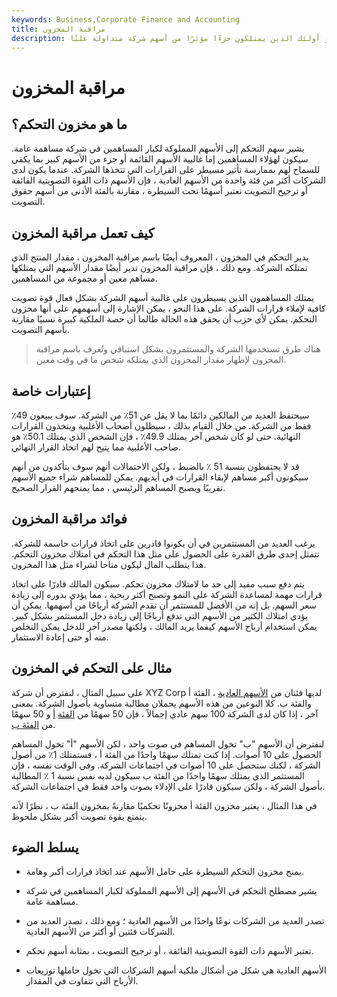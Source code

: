 ```yaml
---
keywords: Business,Corporate Finance and Accounting
title: مراقبة المخزون
description: أسهم التحكم هي أسهم ملكية يملكها كبار المساهمين أو أولئك الذين يمتلكون جزءًا مؤثرًا من أسهم شركة متداولة علنًا.
---
```


# مراقبة المخزون
## ما هو مخزون التحكم؟

يشير سهم التحكم إلى الأسهم المملوكة لكبار المساهمين في شركة مساهمة عامة. سيكون لهؤلاء المساهمين إما غالبية الأسهم القائمة أو جزء من الأسهم كبير بما يكفي للسماح لهم بممارسة تأثير مسيطر على القرارات التي تتخذها الشركة. عندما يكون لدى الشركات أكثر من فئة واحدة من الأسهم العادية ، فإن الأسهم ذات القوة التصويتية الفائقة أو ترجيح التصويت تعتبر أسهمًا تحت السيطرة ، مقارنة بالفئة الأدنى من أسهم حقوق التصويت.

## كيف تعمل مراقبة المخزون

يدير التحكم في المخزون ، المعروف أيضًا باسم مراقبة المخزون ، مقدار المنتج الذي تمتلكه الشركة. ومع ذلك ، فإن مراقبة المخزون تدير أيضًا مقدار الأسهم التي يمتلكها مساهم معين أو مجموعة من المساهمين.

يمتلك المساهمون الذين يسيطرون على غالبية أسهم الشركة بشكل فعال قوة تصويت كافية لإملاء قرارات الشركة. على هذا النحو ، يمكن الإشارة إلى أسهمهم على أنها مخزون التحكم. يمكن لأي حزب أن يحقق هذه الحالة طالما أن حصة الملكية كبيرة نسبيًا مقارنة بأسهم التصويت.

> هناك طرق تستخدمها الشركة والمستثمرون بشكل استباقي وتُعرف باسم مراقبة المخزون لإظهار مقدار المخزون الذي يمتلكه شخص ما في وقت معين.

>

## إعتبارات خاصة

سيحتفظ العديد من المالكين دائمًا بما لا يقل عن 51٪ من الشركة. سوف يبيعون 49٪ فقط من الشركة. من خلال القيام بذلك ، سيظلون أصحاب الأغلبية ويتخذون القرارات النهائية. حتى لو كان شخص آخر يمتلك 49.9٪ ، فإن الشخص الذي يمتلك 50.1٪ هو صاحب الأغلبية مما يتيح لهم اتخاذ القرار النهائي.

قد لا يحتفظون بنسبة 51 ٪ بالضبط ، ولكن الاحتمالات أنهم سوف يتأكدون من أنهم سيكونون أكبر مساهم لإبقاء القرارات في أيديهم. يمكن للمساهم شراء جميع الأسهم تقريبًا ويصبح المساهم الرئيسي ، مما يمنحهم القرار الصحيح.

## فوائد مراقبة المخزون

يرغب العديد من المستثمرين في أن يكونوا قادرين على اتخاذ قرارات حاسمة للشركة. تتمثل إحدى طرق القدرة على الحصول على مثل هذا التحكم في امتلاك مخزون التحكم. هذا يتطلب المال ليكون متاحا لشراء مثل هذا المخزون.

يتم دفع سبب مفيد إلى حد ما لامتلاك مخزون تحكم. سيكون المالك قادرًا على اتخاذ قرارات مهمة لمساعدة الشركة على النمو وتصبح أكثر ربحية ، مما يؤدي بدوره إلى زيادة سعر السهم. بل إنه من الأفضل للمستثمر أن تقدم الشركة أرباحًا من أسهمها. يمكن أن يؤدي امتلاك الكثير من الأسهم التي تدفع أرباحًا إلى زيادة دخل المستثمر بشكل كبير. يمكن استخدام أرباح الأسهم كيفما يريد المالك ، ولكنها مصدر آخر للدخل يمكن التخلص منه أو حتى إعادة الاستثمار.

## مثال على التحكم في المخزون

على سبيل المثال ، لنفترض أن شركة XYZ Corp لديها فئتان من [الأسهم العادية](/commonstock) ، الفئة أ والفئة ب. كلا النوعين من هذه الأسهم يحملان مطالبة متساوية بأصول الشركة. بمعنى آخر ، إذا كان لدى الشركة 100 سهم عادي إجمالاً ، فإن 50 سهمًا من [الفئة](/classashares) [أ](/classashares) و 50 سهمًا من [الفئة ب](/classbshares).

لنفترض أن الأسهم "ب" تخول المساهم في صوت واحد ، لكن الأسهم "أ" تخول المساهم الحصول على 10 أصوات. إذا كنت تمتلك سهمًا واحدًا من الفئة أ ، فستمتلك 1٪ من أصول الشركة ، لكنك ستحصل على 10 أصوات في اجتماعات الشركة. وفي الوقت نفسه ، فإن المستثمر الذي يمتلك سهمًا واحدًا من الفئة ب سيكون لديه نفس نسبة 1 ٪ المطالبة بأصول الشركة ، ولكن سيكون قادرًا على الإدلاء بصوت واحد فقط في اجتماعات الشركة.

في هذا المثال ، يعتبر مخزون الفئة أ مخزونًا تحكميًا مقارنةً بمخزون الفئة ب ، نظرًا لأنه يتمتع بقوة تصويت أكبر بشكل ملحوظ.

## يسلط الضوء

- يمنح مخزون التحكم السيطرة على حامل الأسهم عند اتخاذ قرارات أكبر وهامة.

- يشير مصطلح التحكم في الأسهم إلى الأسهم المملوكة لكبار المساهمين في شركة مساهمة عامة.

- تصدر العديد من الشركات نوعًا واحدًا من الأسهم العادية ؛ ومع ذلك ، تصدر العديد من الشركات فئتين أو أكثر من الأسهم العادية.

- تعتبر الأسهم ذات القوة التصويتية الفائقة ، أو ترجيح التصويت ، بمثابة أسهم تحكم.

- الأسهم العادية هي شكل من أشكال ملكية أسهم الشركات التي تخول حاملها توزيعات الأرباح التي تتفاوت في المقدار.


